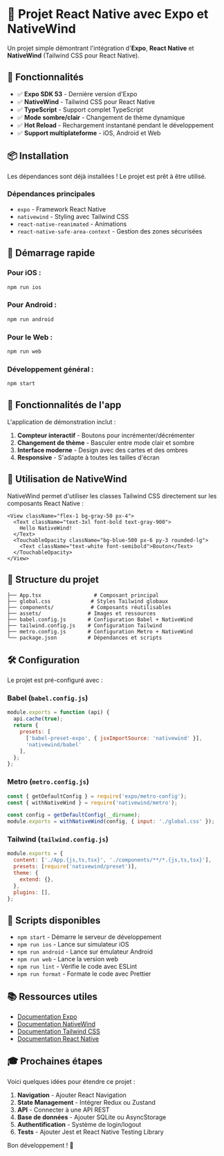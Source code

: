 # 🎉 Projet React Native avec Expo et NativeWind

Un projet simple démontrant l'intégration d'**Expo**, **React Native** et **NativeWind** (Tailwind CSS pour React Native).

## 🚀 Fonctionnalités

- ✅ **Expo SDK 53** - Dernière version d'Expo
- ✅ **NativeWind** - Tailwind CSS pour React Native
- ✅ **TypeScript** - Support complet TypeScript
- ✅ **Mode sombre/clair** - Changement de thème dynamique
- ✅ **Hot Reload** - Rechargement instantané pendant le développement
- ✅ **Support multiplateforme** - iOS, Android et Web

## 📦 Installation

Les dépendances sont déjà installées ! Le projet est prêt à être utilisé.

### Dépendances principales
- `expo` - Framework React Native
- `nativewind` - Styling avec Tailwind CSS
- `react-native-reanimated` - Animations
- `react-native-safe-area-context` - Gestion des zones sécurisées

## 🎯 Démarrage rapide

### Pour iOS :
```bash
npm run ios
```

### Pour Android :
```bash
npm run android
```

### Pour le Web :
```bash
npm run web
```

### Développement général :
```bash
npm start
```

## 📱 Fonctionnalités de l'app

L'application de démonstration inclut :

1. **Compteur interactif** - Boutons pour incrémenter/décrémenter
2. **Changement de thème** - Basculer entre mode clair et sombre
3. **Interface moderne** - Design avec des cartes et des ombres
4. **Responsive** - S'adapte à toutes les tailles d'écran

## 🎨 Utilisation de NativeWind

NativeWind permet d'utiliser les classes Tailwind CSS directement sur les composants React Native :

```tsx
<View className="flex-1 bg-gray-50 px-4">
  <Text className="text-3xl font-bold text-gray-900">
    Hello NativeWind!
  </Text>
  <TouchableOpacity className="bg-blue-500 px-6 py-3 rounded-lg">
    <Text className="text-white font-semibold">Bouton</Text>
  </TouchableOpacity>
</View>
```

## 📁 Structure du projet

```
├── App.tsx                 # Composant principal
├── global.css             # Styles Tailwind globaux
├── components/            # Composants réutilisables
├── assets/               # Images et ressources
├── babel.config.js       # Configuration Babel + NativeWind
├── tailwind.config.js    # Configuration Tailwind
├── metro.config.js       # Configuration Metro + NativeWind
└── package.json          # Dépendances et scripts
```

## 🛠️ Configuration

Le projet est pré-configuré avec :

### Babel (`babel.config.js`)
```javascript
module.exports = function (api) {
  api.cache(true);
  return {
    presets: [
      ['babel-preset-expo', { jsxImportSource: 'nativewind' }], 
      'nativewind/babel'
    ],
  };
};
```

### Metro (`metro.config.js`)
```javascript
const { getDefaultConfig } = require('expo/metro-config');
const { withNativeWind } = require('nativewind/metro');

const config = getDefaultConfig(__dirname);
module.exports = withNativeWind(config, { input: './global.css' });
```

### Tailwind (`tailwind.config.js`)
```javascript
module.exports = {
  content: ['./App.{js,ts,tsx}', './components/**/*.{js,ts,tsx}'],
  presets: [require('nativewind/preset')],
  theme: {
    extend: {},
  },
  plugins: [],
};
```

## 🔧 Scripts disponibles

- `npm start` - Démarre le serveur de développement
- `npm run ios` - Lance sur simulateur iOS
- `npm run android` - Lance sur émulateur Android
- `npm run web` - Lance la version web
- `npm run lint` - Vérifie le code avec ESLint
- `npm run format` - Formate le code avec Prettier

## 📚 Ressources utiles

- [Documentation Expo](https://docs.expo.dev/)
- [Documentation NativeWind](https://www.nativewind.dev/)
- [Documentation Tailwind CSS](https://tailwindcss.com/docs)
- [Documentation React Native](https://reactnative.dev/docs)

## 🎓 Prochaines étapes

Voici quelques idées pour étendre ce projet :

1. **Navigation** - Ajouter React Navigation
2. **State Management** - Intégrer Redux ou Zustand
3. **API** - Connecter à une API REST
4. **Base de données** - Ajouter SQLite ou AsyncStorage
5. **Authentification** - Système de login/logout
6. **Tests** - Ajouter Jest et React Native Testing Library

Bon développement ! 🚀 